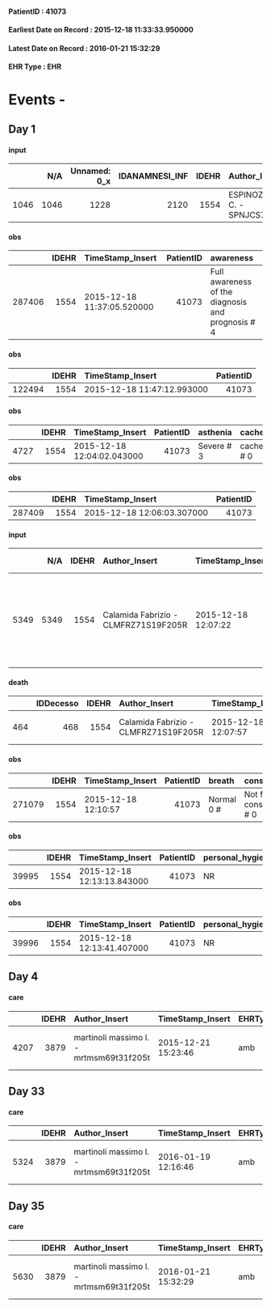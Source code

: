 
#### PatientID : 41073
#### Earliest Date on Record : 2015-12-18 11:33:33.950000
#### Latest Date on Record : 2016-01-21 15:32:29
#### EHR Type : EHR

# Events - 

## Day 1

#### input
|      |    N/A |   Unnamed: 0_x |   IDANAMNESI_INF |   IDEHR | Author_Insert                           | TimeStamp_Insert           | EHRType   |   PatientID |   IDDigitalSignDocument |   Non_Rilevabile_x | Note_Non_Rilevabile_x            | nutritional   | cognitivo_percettivo   | sonno_riposo   | perc_salute   | elimination   | Perception   | rapporti_fam   | persone_vicine   | Caregiver   | Religion   | Note_Elim_urinaria   |
|-----:|-------:|---------------:|-----------------:|--------:|:----------------------------------------|:---------------------------|:----------|------------:|------------------------:|-------------------:|:---------------------------------|:--------------|:-----------------------|:---------------|:--------------|:--------------|:-------------|:---------------|:-----------------|:------------|:-----------|:---------------------|
| 1046 |   1046 |           1228 |             2120 |    1554 | ESPINOZA C. JULIO C. - SPNJCS71M24Z611L | 2015-12-18 11:33:33.950000 | EHR       |       41073 |                  217550 |                  1 | pcs. drowsiness not contactable. | NR            | NR                     | NR             | NR            | NR            | NR           | NR             | NR               | NR          | NR         | NR                   |

#### obs
|        |   IDEHR | TimeStamp_Insert           |   PatientID | awareness                                         |
|-------:|--------:|:---------------------------|------------:|:--------------------------------------------------|
| 287406 |    1554 | 2015-12-18 11:37:05.520000 |       41073 | Full awareness of the diagnosis and prognosis # 4 |

#### obs
|        |   IDEHR | TimeStamp_Insert           |   PatientID |
|-------:|--------:|:---------------------------|------------:|
| 122494 |    1554 | 2015-12-18 11:47:12.993000 |       41073 |

#### obs
|      |   IDEHR | TimeStamp_Insert           |   PatientID | asthenia   | cachexia     | body_temp    |
|-----:|--------:|:---------------------------|------------:|:-----------|:-------------|:-------------|
| 4727 |    1554 | 2015-12-18 12:04:02.043000 |       41073 | Severe # 3 | cachexia # 0 | Apyrexia # 0 |

#### obs
|        |   IDEHR | TimeStamp_Insert           |   PatientID |
|-------:|--------:|:---------------------------|------------:|
| 287409 |    1554 | 2015-12-18 12:06:03.307000 |       41073 |

#### input
|      |    N/A |   IDEHR | Author_Insert                        | TimeStamp_Insert    | EHRType   |   PatientID |   IDDigitalSignDocument | persone_vicine   |   Unnamed: 0_y |   IDANAMNESI_MED |   Non_Rilevabile_y | Note_Non_Rilevabile_y   | diagnosis                                                                                             |
|-----:|-------:|--------:|:-------------------------------------|:--------------------|:----------|------------:|------------------------:|:-----------------|---------------:|-----------------:|-------------------:|:------------------------|:------------------------------------------------------------------------------------------------------|
| 5349 |   5349 |    1554 | Calamida Fabrizio - CLMFRZ71S19F205R | 2015-12-18 12:07:22 | EHR       |       41073 |                  217619 | N/A              |           2993 |             3305 |                  0 | NR                      | paziente nota alla nostra assistenza domiciliare viene ricoverata in quadro di peggioramento clinico. |

#### death
|     |   IDDecesso |   IDEHR | Author_Insert                        | TimeStamp_Insert    |   PatientID |   IDDigitalSignDocument | Date                | Luogo_decesso     |
|----:|------------:|--------:|:-------------------------------------|:--------------------|------------:|------------------------:|:--------------------|:------------------|
| 464 |         468 |    1554 | Calamida Fabrizio - CLMFRZ71S19F205R | 2015-12-18 12:07:57 |       41073 |                  217620 | 2015-12-18 11:10:00 | Vidas Hospice # 1 |

#### obs
|        |   IDEHR | TimeStamp_Insert    |   PatientID | breath     | consolability           | body_language   | facial_expression           |
|-------:|--------:|:--------------------|------------:|:-----------|:------------------------|:----------------|:----------------------------|
| 271079 |    1554 | 2015-12-18 12:10:57 |       41073 | Normal 0 # | Not for consolation # 0 | Relaxed # 0     | Smiling or inexpressive # 0 |

#### obs
|       |   IDEHR | TimeStamp_Insert           |   PatientID | personal_hygiene   | urine_elimination   | mobility   | hemorrhagic_manifestation   | speech   | cough   | nausea   | memory_deficit   | cognitive_deficit   | active_diuresis   | lack_of_appetite   | asthenia   | cachexia   | dyspnoea   | motor_performance   | body_temp   | mood   | diet   | cognitive_state   | feces_elimination   | consumption_help   |
|------:|--------:|:---------------------------|------------:|:-------------------|:--------------------|:-----------|:----------------------------|:---------|:--------|:---------|:-----------------|:--------------------|:------------------|:-------------------|:-----------|:-----------|:-----------|:--------------------|:------------|:-------|:-------|:------------------|:--------------------|:-------------------|
| 39995 |    1554 | 2015-12-18 12:13:13.843000 |       41073 | NR                 | NR                  | NR         | NR                          | NR       | NR      | NR       | NR               | NR                  | NR                | NR                 | NR         | NR         | NR         | NR                  | NR          | NR     | NR     | NR                | NR                  | NR                 |

#### obs
|       |   IDEHR | TimeStamp_Insert           |   PatientID | personal_hygiene   | urine_elimination   | mobility   | hemorrhagic_manifestation   | speech   | cough   | nausea   | memory_deficit   | cognitive_deficit   | active_diuresis   | lack_of_appetite   | asthenia   | cachexia   | dyspnoea   | motor_performance   | body_temp   | mood   | diet   | cognitive_state   | feces_elimination   | consumption_help   |
|------:|--------:|:---------------------------|------------:|:-------------------|:--------------------|:-----------|:----------------------------|:---------|:--------|:---------|:-----------------|:--------------------|:------------------|:-------------------|:-----------|:-----------|:-----------|:--------------------|:------------|:-------|:-------|:------------------|:--------------------|:-------------------|
| 39996 |    1554 | 2015-12-18 12:13:41.407000 |       41073 | NR                 | NR                  | NR         | NR                          | NR       | NR      | NR       | NR               | NR                  | NR                | NR                 | NR         | NR         | NR         | NR                  | NR          | NR     | NR     | NR                | NR                  | NR                 |


## Day 4

#### care
|      |   IDEHR | Author_Insert                           | TimeStamp_Insert    | EHRType   |   PatientID |   IDGESTIONE_AUSILI |   ds_ncons |   ds_nritiro |   opt_annulla_consegna | ds_note_x   | dt_Ric_consegna     | dt_ric_cons_forn    | dt_ric_ritiro       | dt_ric_ritiro_forn   | opt_ausilio                   |
|-----:|--------:|:----------------------------------------|:--------------------|:----------|------------:|--------------------:|-----------:|-------------:|-----------------------:|:------------|:--------------------|:--------------------|:--------------------|:---------------------|:------------------------------|
| 4207 |    3879 | martinoli massimo l. - mrtmsm69t31f205t | 2015-12-21 15:23:46 | amb       |       41073 |                4067 |      26646 |        26748 |                      0 | urgent      | 2015-12-04 00:00:00 | 2015-12-04 00:00:00 | 2015-12-21 00:00:00 | 2015-12-21 00:00:00  | upside stabilizer for wc # 20 |


## Day 33

#### care
|      |   IDEHR | Author_Insert                           | TimeStamp_Insert    | EHRType   |   PatientID |   IDGESTIONE_AUSILI |   ds_ncons |   ds_nbolla | dt_consegna         |   ds_nritiro |   opt_annulla_consegna | ds_note_x   | dt_Ric_consegna     | dt_ric_cons_forn    | dt_ric_ritiro       | dt_ric_ritiro_forn   | opt_ausilio                   |
|-----:|--------:|:----------------------------------------|:--------------------|:----------|------------:|--------------------:|-----------:|------------:|:--------------------|-------------:|-----------------------:|:------------|:--------------------|:--------------------|:--------------------|:---------------------|:------------------------------|
| 5324 |    3879 | martinoli massimo l. - mrtmsm69t31f205t | 2016-01-19 12:16:46 | amb       |       41073 |                5189 |      26646 |        1223 | 2015-12-09 00:00:00 |        26748 |                      0 | urgent      | 2015-12-04 00:00:00 | 2015-12-04 00:00:00 | 2015-12-21 00:00:00 | 2015-12-21 00:00:00  | upside stabilizer for wc # 20 |


## Day 35

#### care
|      |   IDEHR | Author_Insert                           | TimeStamp_Insert    | EHRType   |   PatientID |   IDGESTIONE_AUSILI |   ds_ncons |   ds_nbolla | dt_consegna         |   ds_nritiro | dt_ritiro           |   opt_annulla_consegna | ds_note_x   | dt_Ric_consegna     | dt_ric_cons_forn    | dt_ric_ritiro       | dt_ric_ritiro_forn   | opt_ausilio                   |
|-----:|--------:|:----------------------------------------|:--------------------|:----------|------------:|--------------------:|-----------:|------------:|:--------------------|-------------:|:--------------------|-----------------------:|:------------|:--------------------|:--------------------|:--------------------|:---------------------|:------------------------------|
| 5630 |    3879 | martinoli massimo l. - mrtmsm69t31f205t | 2016-01-21 15:32:29 | amb       |       41073 |                5498 |      26646 |        1223 | 2015-12-09 00:00:00 |        26748 | 2015-12-22 00:00:00 |                      0 | urgent      | 2015-12-04 00:00:00 | 2015-12-04 00:00:00 | 2015-12-21 00:00:00 | 2015-12-21 00:00:00  | upside stabilizer for wc # 20 |


